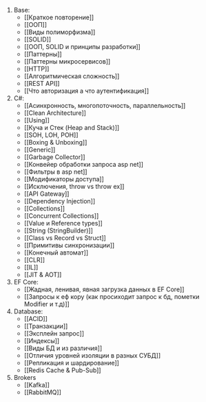 1. Base:
	- [[Краткое повторение]]
	- [[ООП]]
	- [[Виды полиморфизма]]
	- [[SOLID]]
	- [[ООП, SOLID и принципы разработки]]
	- [[Паттерны]]
	- [[Паттерны микросервисов]]
	- [[HTTP]]
	- [[Алгоритмическая сложность]]
	- [[REST API]]
	- [[Что авторизация а что аутентификация]]
2. С#:
	- [[Асинхронность, многопоточность, параллельность]]
	- [[Clean Architecture]]
	- [[Using]]
	- [[Куча и Стек (Heap and Stack)]]
	- [[SOH, LOH, POH]]
	- [[Boxing & Unboxing]]
	- [[Generic]]
	- [[Garbage Collector]]
	- [[Конвейер обработки запроса asp net]]
	- [[Фильтры в asp net]]
	- [[Модификаторы доступа]]
	- [[Исключения, throw vs throw ex]]
	- [[API Gateway]]
	- [[Dependency Injection]]
	- [[Collections]]
	- [[Concurrent Collections]]
	- [[Value и Reference types]]
	- [[String (StringBuilder)]]
	- [[Class vs Record vs Struct]]
	- [[Примитивы синхронизации]]
	- [[Конечный автомат]]
	- [[CLR]]
	- [[IL]]
	- [[JIT & AOT]]
3. EF Core:
	- [[Жадная, ленивая, явная загрузка данных в EF Core]]
	- [[Запросы к еф кору (как просиходит запрос к бд, пометки Modifier и т.д)]]
4. Database:
	- [[ACID]]
	- [[Транзакции]]
	- [[Эксплейн запрос]]
	- [[Индексы]]
	- [[Виды БД и из различия]]
	- [[Отличия уровней изоляции в разных СУБД]]
	- [[Репликация и шардирование]]
	- [[Redis Cache & Pub-Sub]]
5. Brokers
	- [[Kafka]]
	- [[RabbitMQ]]